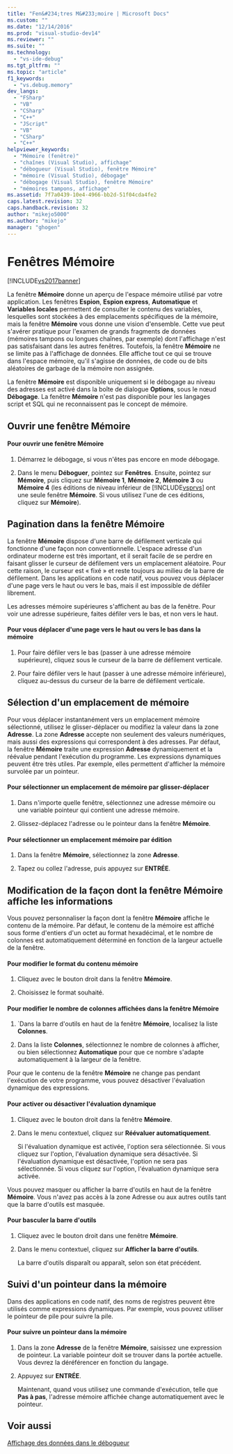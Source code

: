 ```yaml
---
title: "Fen&#234;tres M&#233;moire | Microsoft Docs"
ms.custom: ""
ms.date: "12/14/2016"
ms.prod: "visual-studio-dev14"
ms.reviewer: ""
ms.suite: ""
ms.technology: 
  - "vs-ide-debug"
ms.tgt_pltfrm: ""
ms.topic: "article"
f1_keywords: 
  - "vs.debug.memory"
dev_langs: 
  - "FSharp"
  - "VB"
  - "CSharp"
  - "C++"
  - "JScript"
  - "VB"
  - "CSharp"
  - "C++"
helpviewer_keywords: 
  - "Mémoire (fenêtre)"
  - "chaînes (Visual Studio), affichage"
  - "débogueur (Visual Studio), fenêtre Mémoire"
  - "mémoire (Visual Studio), débogage"
  - "débogage (Visual Studio), fenêtre Mémoire"
  - "mémoires tampons, affichage"
ms.assetid: 7f7a0439-10e4-4966-bb2d-51f04cda4fe2
caps.latest.revision: 32
caps.handback.revision: 32
author: "mikejo5000"
ms.author: "mikejo"
manager: "ghogen"
---
```

# Fen&#234;tres M&#233;moire
[!INCLUDE[vs2017banner](../code-quality/includes/vs2017banner.md)]

La fenêtre **Mémoire** donne un aperçu de l'espace mémoire utilisé par votre application.  Les fenêtres **Espion**, **Espion express**, **Automatique** et **Variables locales** permettent de consulter le contenu des variables, lesquelles sont stockées à des emplacements spécifiques de la mémoire,  mais la fenêtre **Mémoire** vous donne une vision d'ensemble.  Cette vue peut s'avérer pratique pour l'examen de grands fragments de données \(mémoires tampons ou longues chaînes, par exemple\) dont l'affichage n'est pas satisfaisant dans les autres fenêtres.  Toutefois, la fenêtre **Mémoire** ne se limite pas à l'affichage de données.  Elle affiche tout ce qui se trouve dans l'espace mémoire, qu'il s'agisse de données, de code ou de bits aléatoires de garbage de la mémoire non assignée.  
  
 La fenêtre **Mémoire** est disponible uniquement si le débogage au niveau des adresses est activé dans la boîte de dialogue **Options**, sous le nœud **Débogage**.  La fenêtre **Mémoire** n'est pas disponible pour les langages script et SQL qui ne reconnaissent pas le concept de mémoire.  
  
## Ouvrir une fenêtre Mémoire  
  
#### Pour ouvrir une fenêtre Mémoire  
  
1.  Démarrez le débogage, si vous n'êtes pas encore en mode débogage.  
  
2.  Dans le menu **Déboguer**, pointez sur **Fenêtres**.  Ensuite, pointez sur **Mémoire**, puis cliquez sur **Mémoire 1**, **Mémoire 2**, **Mémoire 3** ou **Mémoire 4** \(les éditions de niveau inférieur de [!INCLUDE[vsprvs](../code-quality/includes/vsprvs_md.md)] ont une seule fenêtre **Mémoire**.  Si vous utilisez l'une de ces éditions, cliquez sur **Mémoire**\).  
  
## Pagination dans la fenêtre Mémoire  
 La fenêtre **Mémoire** dispose d'une barre de défilement verticale qui fonctionne d'une façon non conventionnelle.  L'espace adresse d'un ordinateur moderne est très important, et il serait facile de se perdre en faisant glisser le curseur de défilement vers un emplacement aléatoire.  Pour cette raison, le curseur est « fixé » et reste toujours au milieu de la barre de défilement.  Dans les applications en code natif, vous pouvez vous déplacer d'une page vers le haut ou vers le bas, mais il est impossible de défiler librement.  
  
 Les adresses mémoire supérieures s'affichent au bas de la fenêtre.  Pour voir une adresse supérieure, faites défiler vers le bas, et non vers le haut.  
  
#### Pour vous déplacer d'une page vers le haut ou vers le bas dans la mémoire  
  
1.  Pour faire défiler vers le bas \(passer à une adresse mémoire supérieure\), cliquez sous le curseur de la barre de défilement verticale.  
  
2.  Pour faire défiler vers le haut \(passer à une adresse mémoire inférieure\), cliquez au\-dessus du curseur de la barre de défilement verticale.  
  
## Sélection d'un emplacement de mémoire  
 Pour vous déplacer instantanément vers un emplacement mémoire sélectionné, utilisez le glisser\-déplacer ou modifiez la valeur dans la zone **Adresse**.  La zone **Adresse** accepte non seulement des valeurs numériques, mais aussi des expressions qui correspondent à des adresses.  Par défaut, la fenêtre **Mémoire** traite une expression **Adresse** dynamiquement et la réévalue pendant l'exécution du programme.  Les expressions dynamiques peuvent être très utiles.  Par exemple, elles permettent d'afficher la mémoire survolée par un pointeur.  
  
#### Pour sélectionner un emplacement de mémoire par glisser\-déplacer  
  
1.  Dans n'importe quelle fenêtre, sélectionnez une adresse mémoire ou une variable pointeur qui contient une adresse mémoire.  
  
2.  Glissez\-déplacez l'adresse ou le pointeur dans la fenêtre **Mémoire**.  
  
#### Pour sélectionner un emplacement mémoire par édition  
  
1.  Dans la fenêtre **Mémoire**, sélectionnez la zone **Adresse**.  
  
2.  Tapez ou collez l'adresse, puis appuyez sur **ENTRÉE**.  
  
## Modification de la façon dont la fenêtre Mémoire affiche les informations  
 Vous pouvez personnaliser la façon dont la fenêtre **Mémoire** affiche le contenu de la mémoire.  Par défaut, le contenu de la mémoire est affiché sous forme d'entiers d'un octet au format hexadécimal, et le nombre de colonnes est automatiquement déterminé en fonction de la largeur actuelle de la fenêtre.  
  
#### Pour modifier le format du contenu mémoire  
  
1.  Cliquez avec le bouton droit dans la fenêtre **Mémoire**.  
  
2.  Choisissez le format souhaité.  
  
#### Pour modifier le nombre de colonnes affichées dans la fenêtre Mémoire  
  
1.  \`Dans la barre d'outils en haut de la fenêtre **Mémoire**, localisez la liste **Colonnes**.  
  
2.  Dans la liste **Colonnes**, sélectionnez le nombre de colonnes à afficher, ou bien sélectionnez **Automatique** pour que ce nombre s'adapte automatiquement à la largeur de la fenêtre.  
  
 Pour que le contenu de la fenêtre **Mémoire** ne change pas pendant l'exécution de votre programme, vous pouvez désactiver l'évaluation dynamique des expressions.  
  
#### Pour activer ou désactiver l'évaluation dynamique  
  
1.  Cliquez avec le bouton droit dans la fenêtre **Mémoire**.  
  
2.  Dans le menu contextuel, cliquez sur **Réévaluer automatiquement**.  
  
     Si l'évaluation dynamique est activée, l'option sera sélectionnée. Si vous cliquez sur l'option, l'évaluation dynamique sera désactivée.  Si l'évaluation dynamique est désactivée, l'option ne sera pas sélectionnée. Si vous cliquez sur l'option, l'évaluation dynamique sera activée.  
  
 Vous pouvez masquer ou afficher la barre d'outils en haut de la fenêtre **Mémoire**.  Vous n'avez pas accès à la zone Adresse ou aux autres outils tant que la barre d'outils est masquée.  
  
#### Pour basculer la barre d'outils  
  
1.  Cliquez avec le bouton droit dans une fenêtre **Mémoire**.  
  
2.  Dans le menu contextuel, cliquez sur **Afficher la barre d'outils**.  
  
     La barre d'outils disparaît ou apparaît, selon son état précédent.  
  
## Suivi d'un pointeur dans la mémoire  
 Dans des applications en code natif, des noms de registres peuvent être utilisés comme expressions dynamiques.  Par exemple, vous pouvez utiliser le pointeur de pile pour suivre la pile.  
  
#### Pour suivre un pointeur dans la mémoire  
  
1.  Dans la zone **Adresse** de la fenêtre **Mémoire**, saisissez une expression de pointeur.  La variable pointeur doit se trouver dans la portée actuelle.  Vous devrez la déréférencer en fonction du langage.  
  
2.  Appuyez sur **ENTRÉE**.  
  
     Maintenant, quand vous utilisez une commande d'exécution, telle que **Pas à pas**, l'adresse mémoire affichée change automatiquement avec le pointeur.  
  
## Voir aussi  
 [Affichage des données dans le débogueur](../debugger/viewing-data-in-the-debugger.md)